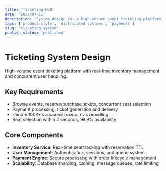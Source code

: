 ```yaml
---
title: 'Ticketing HLD'
date: '2025-07-11'
description: 'System design for a high-volume event ticketing platform handling concurrent purchases, seat reservations, and payment processing at scale.'
tags: ['product-style', 'distributed-systems', 'payments']
slug: 'ticketing-system'
publish_status: 'published'
---
```


# Ticketing System Design

High-volume event ticketing platform with real-time inventory management and concurrent user handling.

## Key Requirements

- Browse events, reserve/purchase tickets, concurrent seat selection
- Payment processing, ticket generation and delivery
- Handle 100K+ concurrent users, no overselling
- Seat selection within 2 seconds, 99.9% availability

## Core Components

- **Inventory Service**: Real-time seat tracking with reservation TTL
- **User Management**: Authentication, sessions, and queue system
- **Payment Engine**: Secure processing with order lifecycle management
- **Scalability**: Database sharding, caching, message queues, rate limiting
